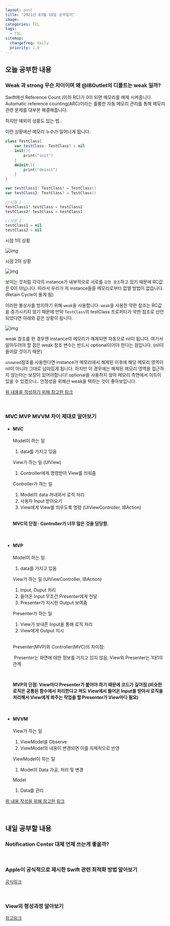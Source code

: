 ```yaml
---
layout: post
title: "2021년 03월 16일 공부일지"
image:
categories: TIL
tags: 
  - TIL
sitemap:
  changefreq: daily
  priority: 1.0
---
```


## 오늘 공부한 내용

### Weak 과 strong 무슨 차이이며 왜 @IBOutlet의 디폴트는 weak 일까?

Swift에선 Reference Count (이하 RC)가 0이 되면 메모리를 해제 시켜줍니다. Automatic reference counting(ARC)이라는 훌륭한 자동 메모리 관리를 통해 메모리 관련 문제를 대부분 해결해줍니다.

하지만 예외의 상황도 있는 법..

이런 상황에선 메모리 누수가 일어나게 됩니다.

```swift
class TestClass{
    var testClass: TestClass? = nil
    init(){
        print("init")
    }
    deinit(){
        print("deinit")
    }
}

var testClass1: TestClass? = TestClass()
var testClass2: TestClass? = TestClass()

//시점 1
testClass1?.testClass = testClass2
testClass2?.testClass = testClass1

//시점 2
testClass1 = nil
testClass2 = nil
```

시점 1의 상황 

![img](https://t1.daumcdn.net/cfile/tistory/99A8253359E0502225)

시점 2의 상황

![img](https://t1.daumcdn.net/cfile/tistory/9932F63359E0504A2B)

보이는 것처럼 각각의 instance가 내부적으로 서로를 `강한 참조`하고 있기 때문에 RC값은 0이 아닙니다. 따라서 우리가 저 instance들을 메모리로부터 없앨 방법이 없습니다. (Retain Cycle이 돌게 됨)



이러한 불상사를 방지하기 위해 `weak`을 사용합니다. `weak`을 사용한 약한 참조는 RC값을 증가시키지 않기 때문에 만약 `TestClass`의 testClass 프로퍼티가 약한 참조로 선언되었다면 아래와 같은 상황이 됩니다.

![img](https://t1.daumcdn.net/cfile/tistory/9931B63359E0505D35)

weak 참조를 한 경우엔 instance의 메모리가 해제되면 자동으로 nil이 됩니다. 여기서 알아두어야 할 점은 weak 참조 변수는 반드시 optional이어야 한다는 점입니다. (nil이 들어갈 것이기 때문)

`unowned`참조를 사용한다면 instance가 메모리에서 해제된 이후에 해당 메모리 영역이 nil이 아니라 그대로 남아있게 됩니다. 하지만 이 경우에는 해제된 메모리 영역을 접근하지 않는다는 보장이 있어야합니다! optional을 사용하지 않아 메모리 측면에서 이득이 있을 수 있겠으나.. 안정성을 위해선 weak을 택하는 것이 좋아보입니다.

[위 내용을 작성하기 위해 참고한 링크](https://baked-corn.tistory.com/30)

<br/>

### MVC MVP MVVM 차이 제대로 알아보기

- #### MVC

  Model이 하는 일

  1. data를 가지고 있음

  View가 하는 일 (UIView)

  1. Controller에게 명령받아 View를 띄워줌

  Controller가 하는 일

  1. Model의 data 꺼내와서 로직 처리
  2. 사용자 Input 받아오기
  3. View에게 View를 띄우도록 명령 (UIViewController, IBAction)

  <br/>

   **MVC의 단점 : Controller가 너무 많은 것을 담당함.**

  <br/>

- #### MVP

  Model이 하는 일

  1. data를 가지고 있음

  View가 하는 일 (UIViewController, IBAction)

  1. Input, Ouput 처리
  2. 들어온 Input 무조건 Presenter에게 전달
  3. Presenter가 지시한 Output 보여줌

  Presenter가 하는 일

  1. View가 보내준 Input을 통해 로직 처리
  2. View에게 Output 지시

  <br/>

  Presenter(MVP)와 Controller(MVC)의 차이점: 

  ​	Presenter는 화면에 대한 정보를 가지고 있지 않음, View와 Presenter는 1대1의 관계

  <br/>

  **MVP의 단점: View마다 Presenter가 붙어야 하기 때문에  코드가 길어짐 (비슷한 로직은 공통된 함수에서 처리한다고 쳐도 View에서 들어온 Input을 받아서 로직을 처리해서 View에게 쏴주는 작업을 할 Presenter가 View마다 필요)**

  <br/>

- #### MVVM

  View가 하는 일

  1. ViewModel을 Observe
  2. ViewModel의 내용이 변경되면 이를 자체적으로 반영

  ViewModel이 하는 일

  1. Model의 Data 가공, 처리 및 변경

  Model

  1. Data를 관리

[위 내용 작성을 위해 참고한 링크](https://www.youtube.com/watch?v=bjVAVm3t5cQ&ab_channel=%EA%B3%B0%ED%8A%80%EA%B9%80)

<br/>

## 내일 공부할 내용

### Notification Center 대체 언제 쓰는게 좋을까?

<br/>

### Apple이 공식적으로 제시한 Swift 관련 최적화 방법 알아보기

[공식링크](https://github.com/apple/swift/blob/main/docs/OptimizationTips.rst#writing-high-performance-swift-code)

<br/>

### View의 형성과정 알아보기

[참고링크](https://velog.io/@yongchul/iOSView%EC%9D%98-%ED%98%95%EC%84%B1%EA%B3%BC%EC%A0%95)



